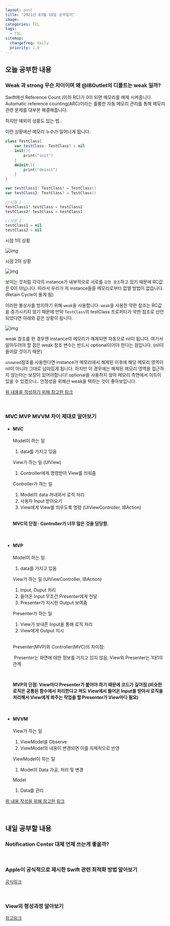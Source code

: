 ```yaml
---
layout: post
title: "2021년 03월 16일 공부일지"
image:
categories: TIL
tags: 
  - TIL
sitemap:
  changefreq: daily
  priority: 1.0
---
```


## 오늘 공부한 내용

### Weak 과 strong 무슨 차이이며 왜 @IBOutlet의 디폴트는 weak 일까?

Swift에선 Reference Count (이하 RC)가 0이 되면 메모리를 해제 시켜줍니다. Automatic reference counting(ARC)이라는 훌륭한 자동 메모리 관리를 통해 메모리 관련 문제를 대부분 해결해줍니다.

하지만 예외의 상황도 있는 법..

이런 상황에선 메모리 누수가 일어나게 됩니다.

```swift
class TestClass{
    var testClass: TestClass? = nil
    init(){
        print("init")
    }
    deinit(){
        print("deinit")
    }
}

var testClass1: TestClass? = TestClass()
var testClass2: TestClass? = TestClass()

//시점 1
testClass1?.testClass = testClass2
testClass2?.testClass = testClass1

//시점 2
testClass1 = nil
testClass2 = nil
```

시점 1의 상황 

![img](https://t1.daumcdn.net/cfile/tistory/99A8253359E0502225)

시점 2의 상황

![img](https://t1.daumcdn.net/cfile/tistory/9932F63359E0504A2B)

보이는 것처럼 각각의 instance가 내부적으로 서로를 `강한 참조`하고 있기 때문에 RC값은 0이 아닙니다. 따라서 우리가 저 instance들을 메모리로부터 없앨 방법이 없습니다. (Retain Cycle이 돌게 됨)



이러한 불상사를 방지하기 위해 `weak`을 사용합니다. `weak`을 사용한 약한 참조는 RC값을 증가시키지 않기 때문에 만약 `TestClass`의 testClass 프로퍼티가 약한 참조로 선언되었다면 아래와 같은 상황이 됩니다.

![img](https://t1.daumcdn.net/cfile/tistory/9931B63359E0505D35)

weak 참조를 한 경우엔 instance의 메모리가 해제되면 자동으로 nil이 됩니다. 여기서 알아두어야 할 점은 weak 참조 변수는 반드시 optional이어야 한다는 점입니다. (nil이 들어갈 것이기 때문)

`unowned`참조를 사용한다면 instance가 메모리에서 해제된 이후에 해당 메모리 영역이 nil이 아니라 그대로 남아있게 됩니다. 하지만 이 경우에는 해제된 메모리 영역을 접근하지 않는다는 보장이 있어야합니다! optional을 사용하지 않아 메모리 측면에서 이득이 있을 수 있겠으나.. 안정성을 위해선 weak을 택하는 것이 좋아보입니다.

[위 내용을 작성하기 위해 참고한 링크](https://baked-corn.tistory.com/30)

<br/>

### MVC MVP MVVM 차이 제대로 알아보기

- #### MVC

  Model이 하는 일

  1. data를 가지고 있음

  View가 하는 일 (UIView)

  1. Controller에게 명령받아 View를 띄워줌

  Controller가 하는 일

  1. Model의 data 꺼내와서 로직 처리
  2. 사용자 Input 받아오기
  3. View에게 View를 띄우도록 명령 (UIViewController, IBAction)

  <br/>

   **MVC의 단점 : Controller가 너무 많은 것을 담당함.**

  <br/>

- #### MVP

  Model이 하는 일

  1. data를 가지고 있음

  View가 하는 일 (UIViewController, IBAction)

  1. Input, Ouput 처리
  2. 들어온 Input 무조건 Presenter에게 전달
  3. Presenter가 지시한 Output 보여줌

  Presenter가 하는 일

  1. View가 보내준 Input을 통해 로직 처리
  2. View에게 Output 지시

  <br/>

  Presenter(MVP)와 Controller(MVC)의 차이점: 

  ​	Presenter는 화면에 대한 정보를 가지고 있지 않음, View와 Presenter는 1대1의 관계

  <br/>

  **MVP의 단점: View마다 Presenter가 붙어야 하기 때문에  코드가 길어짐 (비슷한 로직은 공통된 함수에서 처리한다고 쳐도 View에서 들어온 Input을 받아서 로직을 처리해서 View에게 쏴주는 작업을 할 Presenter가 View마다 필요)**

  <br/>

- #### MVVM

  View가 하는 일

  1. ViewModel을 Observe
  2. ViewModel의 내용이 변경되면 이를 자체적으로 반영

  ViewModel이 하는 일

  1. Model의 Data 가공, 처리 및 변경

  Model

  1. Data를 관리

[위 내용 작성을 위해 참고한 링크](https://www.youtube.com/watch?v=bjVAVm3t5cQ&ab_channel=%EA%B3%B0%ED%8A%80%EA%B9%80)

<br/>

## 내일 공부할 내용

### Notification Center 대체 언제 쓰는게 좋을까?

<br/>

### Apple이 공식적으로 제시한 Swift 관련 최적화 방법 알아보기

[공식링크](https://github.com/apple/swift/blob/main/docs/OptimizationTips.rst#writing-high-performance-swift-code)

<br/>

### View의 형성과정 알아보기

[참고링크](https://velog.io/@yongchul/iOSView%EC%9D%98-%ED%98%95%EC%84%B1%EA%B3%BC%EC%A0%95)



